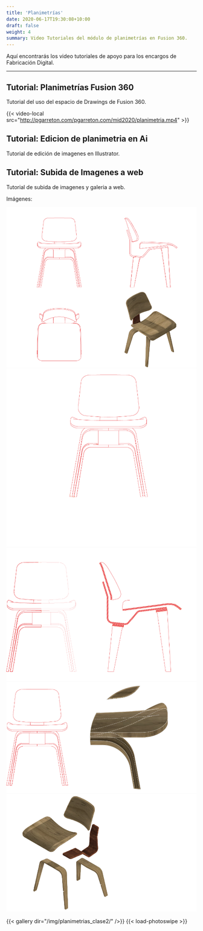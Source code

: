 ```yaml
---
title: 'Planimetrías'
date: 2020-06-17T19:30:08+10:00
draft: false
weight: 4
summary: Video Tutoriales del módulo de planimetrías en Fusion 360.
---
```


Aquí encontrarás los video tutoriales de apoyo para los encargos de Fabricación Digital. 

---

## Tutorial: Planimetrías Fusion 360

Tutorial del uso del espacio de Drawings de Fusion 360.

{{< video-local src="http://pgarreton.com/pgarreton.com/mid2020/planimetria.mp4" >}}

## Tutorial: Edicion de planimetria en Ai

Tutorial de edición de imagenes en Illustrator.

## Tutorial: Subida de Imagenes a web

Tutorial de subida de imagenes y galeria a web.


Imágenes: 

![PDF1](/img/planimetrias_clase2/1.png)
![PDF2](/img/planimetrias_clase2/2.png)
![PDF3](/img/planimetrias_clase2/3.png)
![PDF4](/img/planimetrias_clase2/4.png)
![PDF5](/img/planimetrias_clase2/5.png)

{{< gallery dir="/img/planimetrias_clase2/" />}} {{< load-photoswipe >}}